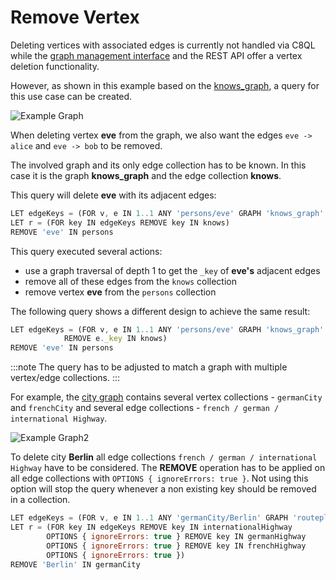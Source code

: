 # Remove Vertex

Deleting vertices with associated edges is currently not handled via C8QL while the [graph management interface](../graphs-general-graphs-management#remove-a-vertex) and the REST API offer a vertex deletion functionality.

However, as shown in this example based on the [knows_graph](/img/knows_graph.png), a query for this use case can be created.

![Example Graph](/img/knows_graph.png)

When deleting vertex **eve** from the graph, we also want the edges `eve -> alice` and `eve -> bob` to be removed.

The involved graph and its only edge collection has to be known. In this case it is the graph **knows_graph** and the edge collection **knows**.

This query will delete **eve** with its adjacent edges:

```js
LET edgeKeys = (FOR v, e IN 1..1 ANY 'persons/eve' GRAPH 'knows_graph' RETURN e._key)
LET r = (FOR key IN edgeKeys REMOVE key IN knows) 
REMOVE 'eve' IN persons
```

This query executed several actions:

* use a graph traversal of depth 1 to get the `_key` of **eve's** adjacent edges
* remove all of these edges from the `knows` collection
* remove vertex **eve** from the `persons` collection

The following query shows a different design to achieve the same result:

```js
LET edgeKeys = (FOR v, e IN 1..1 ANY 'persons/eve' GRAPH 'knows_graph'
            REMOVE e._key IN knows)
REMOVE 'eve' IN persons
```

:::note
The query has to be adjusted to match a graph with multiple vertex/edge collections.
:::

For example, the [city graph](/img/cities_graph.png) contains several vertex collections - `germanCity` and `frenchCity` and several edge collections -  `french / german / international Highway`.

![Example Graph2](/img/cities_graph.png)

To delete city **Berlin** all edge collections `french / german / international Highway` have to be considered. The **REMOVE** operation has to be applied on all edge collections with `OPTIONS { ignoreErrors: true }`. Not using this option will stop the query whenever a non existing key should be removed in a collection.

```js
LET edgeKeys = (FOR v, e IN 1..1 ANY 'germanCity/Berlin' GRAPH 'routeplanner' RETURN e._key)
LET r = (FOR key IN edgeKeys REMOVE key IN internationalHighway
        OPTIONS { ignoreErrors: true } REMOVE key IN germanHighway
        OPTIONS { ignoreErrors: true } REMOVE key IN frenchHighway
        OPTIONS { ignoreErrors: true }) 
REMOVE 'Berlin' IN germanCity
```